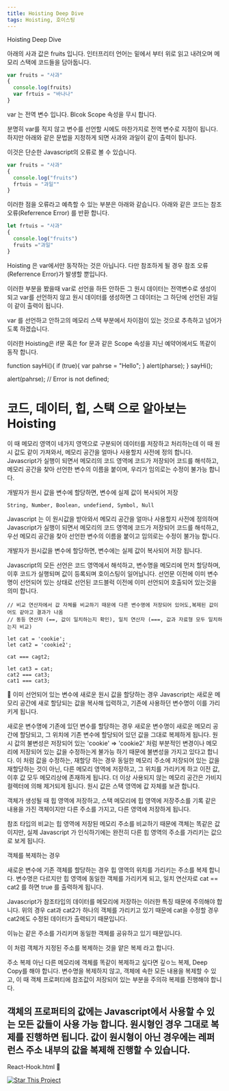 ```yaml
---
title: Hoisting Deep Dive
tags: Hoisting, 호이스팅
---
```


Hoisting Deep Dive


아래의 사과 값은 fruits 입니다.
인터프리터 언어는 밑에서 부터 위로 읽고 내려오며 메모리 스택에 코드들을 담아둡니다.

```js
var fruits = "사과"
{
  console.log(fruits)
  var frtuis = "바나나"
}
```

var 는 전역 변수 입니다. 
Blcok Scope 속성을 무시 합니다.


분명히 var를 적지 않고 변수를 선언할 시에도 마찬가지로 전역 변수로 지정이 됩니다.
하지만 아래와 같은 문법을 지정하게 되면 사과와 과일이 같이 출력이 됩니다.


이것은 단순한 Javascript의 오류로 볼 수 있습니다.


```js
var fruits = "사과"
{
  console.log("fruits")
  frtuis = "과일""  
}
```

이러한 점을 오류라고 예측할 수 있는 부분은 아래와 같습니다.
아래와 같은 코드는 참조 오류(Referrence Error) 를 반환 합니다.


```js 
let frtuis = "사과"
{
  console.log("fruits")
  fruits ="과일"
}
```

Hoisting 은 var에서만 동작하는 것은 아닙니다.
다만 참조하게 될 경우 참조 오류(Referrence Error)가 발생할 뿐입니다.

이러한 부분을 봤을때 var로 선언을 하든 안하든 그 원시 데이터는 전역변수로 생성이 되고
var를 선언하지 않고 원시 데이터를 생성하면 그 데이터는 그 하단에 선언된 과일이 같이 출력이 됩니다.


var 를 선언하고 안하고의 메모리 스택 부분에서 차이점이 있는 것으로 추측하고 넘어가도록 하겠습니다.


이러한 Hoisting은 if문 혹은 for 문과 같은 Scope 속성을 지닌 예약어에서도 똑같이 동작 합니다.




function sayHi(){
  if (true){
    var pahrse = "Hello";
  }
  alert(pharse);
}
sayHi();

alert(pahrse); // Error is not defined;
 


# 코드, 데이터, 힙, 스택 으로 알아보는 Hoisting


이 때 메모리 영역이 네가지 영역으로 구분되어 데이터를 저장하고 처리하는데 이 때 원시 값도 같이 가져와서, 메모리 공간을 얼마나 사용할지 사전에 정의 합니다.
Javascript가 실행이 되면서 메모리의 코드 영역에 코드가 저장되어 코드를 해석하고, 메모리 공간을 찾아 선언한 변수의 이름을 붙이며, 우리가 임의로는 수정이 불가능 합니다.  

개발자가 원시 값을 변수에 할당하면, 변수에 실제 값이 복사되어 저장
```
String, Number, Boolean, undefiend, Symbol, Null
```

Javascript 는 이 원시값을 받아와서 메모리 공간을 얼마나 사용할지 사전에 정의하며 Javascript가 실행이 되면서 메모리의 코드 영역에 코드가 저장되어 
코드를 해석하고, 우선 메모리 공간을 찾아 선언한 변수의 이름을 붙이고 임의로는 수정이 불가능 합니다.

개발자가 원시값을 변수에 할당하면, 변수에는 실제 값이 복사되어 저장 됩니다.

Javascript의 모든 선언은 코드 영역에서 해석하고, 변수명을 메모리에 먼저 할당하며, 이후 코드가 실행되며 값이 등록되며 호이스팅이 일어납니다.
선언문 이전에 이미 변수명이 선언되어 있는 상태로 선언된 코드블럭 이전에 이미 선언되어 호출되어 있는것을 의미 합니다.


```
// 비교 연산자에서 값 자체를 비교하기 때문에 다른 변수명에 저장되어 있어도,복제된 값이어도 같아고 결과가 나옴 
// 동등 연산자 (==, 값이 일치하는지 확인), 일치 연산자 (===, 값과 자료형 모두 일치하는지 비교)

let cat = 'cookie';
let cat2 = 'cookie2';

cat === cagt2;

let cat3 = cat;
cat2 === cat3;
cat1 === cat3;
```


이미 선언되어 있는 변수에 새로운 원시 값을 할당하는 경우 Javascript는 새로운 메모리 공간에 새로 할당되는 값을 복사해 입력하고, 기존에 사용하던 변수명이 이를 가리키게 됩니다.

새로운 변수명에 기존에 있던 변수를 할당하는 경우 새로운 변수명이 새로운 메모리 공간에 할당되고, 그 위치에 기존 변수에 할당되어 있던 값을 그대로 복제하게 됩니다.
원시 값의 불변성은 저장되어 있는 'cookie' => 'cookie2' 처럼 부분적인 변경이나 메모리에 저장되어 있는 값을 수정하는게 불가능 하기 때문에 불변성을 가지고 있다고 합니다.
이 처럼 값을 수정하는, 재할당 하는 경우 동일한 메모리 주소에 저장되어 있는 값을 재할당하는 것이 아닌, 다른 메모리 영역에 저장하고, 그 위치를 가리키게 하고 이전 값, 이후 값 모두 메모리상에 존재하게 됩니다.
더 이상 사용되지 않는 메모리 공간은 가비지 컬렉터에 의해 제거되게 됩니다.
원시 값은 스택 영역에 값 자체를 보관 합니다. 

객체가 생성될 때 힙 영역에 저장하고, 스택 메모리에 힙 영역에 저장주소를 기록 
같은 내용을 가진 객체이지만 다른 주소를 가지고, 다른 영역에 저장하게 됩니다.

참조 타입의 비교는 힙 영역에 저장된 메모리 주소를 비교하기 때문에 객체는 똑같은 값이지만, 실제 Javascript 가 인식하기에는 완전히 다른 힙 영역의 주소를 가리키는 값으로 보게 됩니다.

객체를 복제하는 경우 

새로운 변수에 기존 객체를 할당하는 경우 힙 영역의 위치를 가리키는 주소를 복제 합니다.
변수명은 다르지만 힙 영역에 동일한 객체를 가리키게 되고, 일치 연산자로 cat == cat2 를 하면 true 를 출력하게 됩니다.

Javascript가 참조타입의 데이터를 메모리에 저장하는 이러한 특징 때문에 주의해야 합니다.
위의 경우 cat과 cat2가 하나의 객체를 가리키고 있기 때문에 cat을 수정할 경우 cat2에도 수정된 데이터가 출력되기 때문입니다.

이뉴는 같은 주소를 가리키며 동일한 객체를 공유하고 있기 때문입니다.

이 처럼 객체가 지정된 주소를 복제하는 것을 얕은 복제 라고 합니다.

주소 복제 아닌 다른 메모리에 객체를 똑같이 복제하고 싶다면 깊ㅇ느 복제, Deep Copy를 해야 합니다.
변수명을 복제하지 않고, 객체에 속한 모든 내용을 복제할 수 있고, 이 때 객체 프로퍼티에 참조값이 저장되어 있는 부분을 주의햐 복제를 진행해야 합니다.

객체의 프로퍼티의 값에는 Javascript에서 사용할 수 있는 모든 값들이 사용 가능 합니다.
원시형인 경우 그대로 복제를 진행하면 됩니다. 값이 원시형이 아닌 경우에는 레퍼런스 주소 내부의 값을 복제해 진행할 수 있습니다.
---

React-Hook.html :star2:

[![Star This Project](https://img.shields.io/github/stars/kitian616/jekyll-TeXt-theme.svg?label=Stars&style=social)](https://github.com/canyon920/)
